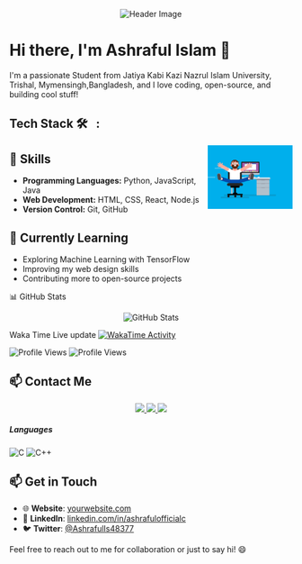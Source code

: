 <!-- Header Section -->
<p align="center">
  <img src="https://github.com/AshrafulOfficial/AshrafulOfficial/blob/main/assets/header.gif" alt="Header Image">
</p>

<!-- Introduction Section -->
# Hi there, I'm Ashraful Islam 👋

I'm a passionate Student from Jatiya Kabi Kazi Nazrul Islam University, Trishal, Mymensingh,Bangladesh, and I love coding, open-source, and building cool stuff!

##  Tech Stack 🛠 &nbsp; :

<img alt="Coding" width="30%" src="https://raw.githubusercontent.com/AshrafulOfficial/AshrafulOfficial/main/Assets/coding.gif" align="right"/>

<!-- Skills Section -->
## 🔧 Skills

- **Programming Languages:** Python, JavaScript, Java
- **Web Development:** HTML, CSS, React, Node.js
- **Version Control:** Git, GitHub

<!-- Learning Section -->
## 🌱 Currently Learning

- Exploring Machine Learning with TensorFlow
- Improving my web design skills
- Contributing more to open-source projects

<!-- GitHub Stats Section -->
📊 GitHub Stats
<p align="center">
  <img src="https://github-readme-stats.vercel.app/api?username=AshrafulOfficial&show_icons=true&theme=dark" alt="GitHub Stats" />
</p>

<!-- waka time section -->
Waka Time Live update
[![WakaTime Activity](https://wakatime.com/badge/user/AshrafulOfficial.svg)](https://wakatime.com/@AshrafulOfficial)

<!-- Profile Views Icon Section -->
![Profile Views](https://komarev.com/ghpvc/?username=AshrafulOfficial&color=blueviolet)
![Profile Views](https://img.shields.io/badge/https%3A%2F%2Fgithub.com%2FAshrafulOfficial%2FAshrafulOfficial?style=flat&logo=wakatime&logoColor=rgb&labelColor=rgb&color=rgb)

<!-- Contact Me Section -->
## 📫 Contact Me

<p align="center">
  <a href="https://linkedin.com/in/ashrafulofficialc">
    <img src="https://img.shields.io/badge/LinkedIn-%230077B5.svg?style=for-the-badge&logo=LinkedIn&logoColor=white" />
  </a>
  <a href="https://twitter.com/AshrafulIs48377">
    <img src="https://img.shields.io/badge/Twitter-%230077B5.svg?style=for-the-badge&logo=Twitter&logoColor=white" />
  </a>
  <a href="mailto:ashrafulofficialc@gmail.com">
    <img src="https://img.shields.io/badge/Email-%230077B5.svg?style=for-the-badge&logo=Email&logoColor=white" />
  </a>
</p>

##### Languages
![C](https://img.shields.io/badge/-C-333333?logo=C)
![C++](https://img.shields.io/badge/-C++-333333?logo=cplusplus)

<!-- Contact Section -->
## 📫 Get in Touch

- 🌐 **Website**: [yourwebsite.com](https://yourwebsite.com)
- 💬 **LinkedIn**: [linkedin.com/in/ashrafulofficialc](https://linkedin.com/in/ashrafulofficialc)
- 🐦 **Twitter**: [@AshrafulIs48377](https://twitter.com/AshrafulIs48377)

Feel free to reach out to me for collaboration or just to say hi! 😄
